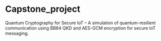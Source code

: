 # Capstone_project
Quantum Cryptography for Secure IoT – A simulation of quantum-resilient communication using BB84 QKD and AES-GCM encryption for secure IoT messaging.
